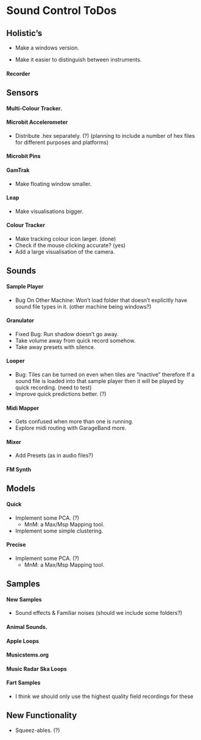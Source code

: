 # Sound Control ToDos

## Holistic’s
* Make a windows version.

* Make it easier to distinguish between instruments.

#### Recorder

## Sensors
#### Multi-Colour Tracker.

#### Microbit Accelerometer
* Distribute .hex separately. (?) (planning to include a number of hex files for different purposes and platforms)

#### Microbit Pins

#### GamTrak
* Make floating window smaller.

#### Leap
* Make visualisations bigger.

#### Colour Tracker
* Make tracking colour icon larger. (done)
* Check if the mouse clicking accurate? (yes)
* Add a large visualisation of the camera.


## Sounds
#### Sample Player
* Bug On Other Machine: Won’t load folder that doesn’t explicitly have sound file types in it. (other machine being windows?)

#### Granulator
* Fixed Bug: Run shadow doesn’t go away.
* Take volume away from quick record somehow.
* Take away presets with silence.

#### Looper
* Bug: Tiles can be turned on even when tiles are “inactive” therefore If a sound file is loaded into that sample player then it will be played by quick recording. (need to test)
* Improve quick predictions better. (?)

#### Midi Mapper
* Gets confused when more than one is running. 
* Explore midi routing with GarageBand more.

#### Mixer
* Add Presets (as in audio files?)

#### FM Synth


## Models
#### Quick
* Implement some PCA. (?)
	* MnM: a Max/Msp Mapping tool.
* Implement some simple clustering.

#### Precise
* Implement some PCA. (?)
	* MnM: a Max/Msp Mapping tool.


## Samples
#### New Samples
* Sound effects & Familiar noises (should we include some folders?)

#### Animal Sounds. 

#### Apple Loops

#### Musicstems.org

#### Music Radar Ska Loops

#### Fart Samples
* I think we should only use the highest quality field recordings for these

## New Functionality
* Squeez-ables. (?)
